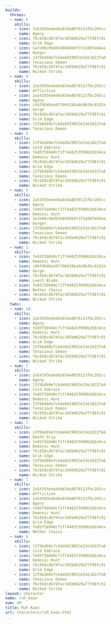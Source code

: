 ```yaml
---
builds:
  threes:
  - num: 5
    skills:
    - icon: 2a54393ededda834a8070123fbc265cc
      name: Agony
    - icon: 76c658cdb74fac345b0629a77fd6fc91
      name: Grim Edge
    - icon: 5a7e98c96d8346948b9f3f2a907e84ea
      name: Hunger
    - icon: 13fbbdb9e7cbde8429053e33e1022fa8
      name: Tenacious Demon
    - icon: 76c658cdb74fac345b0629a77fd6fc91
      name: Wicked Strike
  - num: 4
    skills:
    - icon: 2a54393ededda834a8070123fbc265cc
      name: Affliction
    - icon: 2a54393ededda834a8070123fbc265cc
      name: Agony
    - icon: c84fd648ae9f196428ba4e9b3bc42d1e
      name: Gorge
    - icon: 76c658cdb74fac345b0629a77fd6fc91
      name: Grim Edge
    - icon: 13fbbdb9e7cbde8429053e33e1022fa8
      name: Tenacious Demon
  - num: 3
    skills:
    - icon: 13fbbdb9e7cbde8429053e33e1022fa8
      name: Cold Embrace
    - icon: fe85f5b940cf1ff44825f090b2bb34ce
      name: Demonic Hunt
    - icon: 76c658cdb74fac345b0629a77fd6fc91
      name: Grim Edge
    - icon: 13fbbdb9e7cbde8429053e33e1022fa8
      name: Tenacious Demon
    - icon: 76c658cdb74fac345b0629a77fd6fc91
      name: Wicked Strike
  - num: 3
    skills:
    - icon: 2a54393ededda834a8070123fbc265cc
      name: Agony
    - icon: fe85f5b940cf1ff44825f090b2bb34ce
      name: Demonic Hunt
    - icon: 5a7e98c96d8346948b9f3f2a907e84ea
      name: Hunger
    - icon: 13fbbdb9e7cbde8429053e33e1022fa8
      name: Tenacious Demon
    - icon: 76c658cdb74fac345b0629a77fd6fc91
      name: Wicked Strike
  - num: 2
    skills:
    - icon: fe85f5b940cf1ff44825f090b2bb34ce
      name: Demonic Hunt
    - icon: c84fd648ae9f196428ba4e9b3bc42d1e
      name: Gorge
    - icon: 76c658cdb74fac345b0629a77fd6fc91
      name: Leech Blade
    - icon: fe85f5b940cf1ff44825f090b2bb34ce
      name: Nether Chains
    - icon: 76c658cdb74fac345b0629a77fd6fc91
      name: Wicked Strike
  twos:
  - num: 14
    skills:
    - icon: 2a54393ededda834a8070123fbc265cc
      name: Agony
    - icon: fe85f5b940cf1ff44825f090b2bb34ce
      name: Demonic Hunt
    - icon: 76c658cdb74fac345b0629a77fd6fc91
      name: Grim Edge
    - icon: 13fbbdb9e7cbde8429053e33e1022fa8
      name: Tenacious Demon
    - icon: 76c658cdb74fac345b0629a77fd6fc91
      name: Wicked Strike
  - num: 7
    skills:
    - icon: 2a54393ededda834a8070123fbc265cc
      name: Agony
    - icon: 13fbbdb9e7cbde8429053e33e1022fa8
      name: Cold Embrace
    - icon: fe85f5b940cf1ff44825f090b2bb34ce
      name: Demonic Hunt
    - icon: 13fbbdb9e7cbde8429053e33e1022fa8
      name: Tenacious Demon
    - icon: 76c658cdb74fac345b0629a77fd6fc91
      name: Wicked Strike
  - num: 7
    skills:
    - icon: 13fbbdb9e7cbde8429053e33e1022fa8
      name: Death Grip
    - icon: fe85f5b940cf1ff44825f090b2bb34ce
      name: Demonic Hunt
    - icon: 76c658cdb74fac345b0629a77fd6fc91
      name: Grim Edge
    - icon: 13fbbdb9e7cbde8429053e33e1022fa8
      name: Tenacious Demon
    - icon: 76c658cdb74fac345b0629a77fd6fc91
      name: Wicked Strike
  - num: 7
    skills:
    - icon: 2a54393ededda834a8070123fbc265cc
      name: Affliction
    - icon: 2a54393ededda834a8070123fbc265cc
      name: Agony
    - icon: fe85f5b940cf1ff44825f090b2bb34ce
      name: Demonic Hunt
    - icon: 76c658cdb74fac345b0629a77fd6fc91
      name: Grim Edge
    - icon: fe85f5b940cf1ff44825f090b2bb34ce
      name: Nether Chains
  - num: 6
    skills:
    - icon: 13fbbdb9e7cbde8429053e33e1022fa8
      name: Cold Embrace
    - icon: fe85f5b940cf1ff44825f090b2bb34ce
      name: Demonic Hunt
    - icon: 76c658cdb74fac345b0629a77fd6fc91
      name: Grim Edge
    - icon: 13fbbdb9e7cbde8429053e33e1022fa8
      name: Tenacious Demon
    - icon: 76c658cdb74fac345b0629a77fd6fc91
      name: Wicked Strike
layout: character
name: ruh_kaan
num: 49
title: Ruh Kaan
url: characters/ruh_kaan.html
...
```

